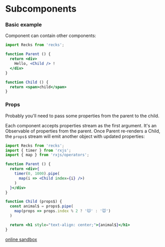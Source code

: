 # Subcomponents

### Basic example

Component can contain other components:

```jsx
import Recks from 'recks';

function Parent () {
  return <div>
    Hello, <Child /> !
  </div>
}

function Child () {
  return <span>child</span>
}
```

### Props

Probably you'll need to pass some properties from the parent to the child.

Each component accepts properties stream as the first argument. It's an Observable of properties from the parent. Once Parent re-renders a Child, the `props$` stream will emit another object with updated properties:

```jsx
import Recks from 'recks';
import { timer } from 'rxjs';
import { map } from 'rxjs/operators';

function Parent () {
  return <div>{
    timer(0, 1000).pipe(
      map(i => <Child index={i} />)
    )
  }</div>
}

function Child (props$) {
  const animal$ = props$.pipe(
    map(props => props.index % 2 ? '🐱' : '🐭')
  )

  return <h1 style="text-align: center;">{animal$}</h1>
}
```

[online sandbox](https://codesandbox.io/s/recks-example-cat-mouse-hnr41?fontsize=14&hidenavigation=1&theme=dark&module=/src/App)

